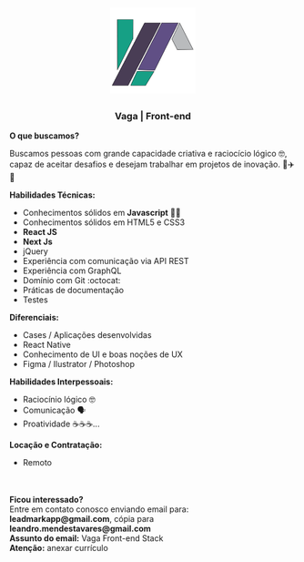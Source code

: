 <h1 align="center">
    <img alt="GoStack" src="https://github.com/leadmarkapp/vaga-desenvolvedor-full-stack/blob/main/logo-leadmark-app-512.png?raw=true" width="150px" />
</h1>

<h3 align="center">
  Vaga | Front-end
</h3>

<strong>O que buscamos?</strong>

Buscamos pessoas com grande capacidade criativa e raciocício lógico 🤓, capaz de aceitar desafios e desejam trabalhar em projetos de inovação. 🚀✈️🚀

<strong>Habilidades Técnicas:</strong>

- Conhecimentos sólidos em <strong>Javascript</strong> 👨‍💻
- Conhecimentos sólidos em HTML5 e CSS3
- <strong>React JS</strong>
- <strong>Next Js</strong>
- jQuery
- Experiência com comunicação via API REST
- Experiência com GraphQL
- Domínio com Git :octocat:
- Práticas de documentação
- Testes

<strong>Diferenciais:</strong>

- Cases / Aplicações desenvolvidas
- React Native
- Conhecimento de UI e boas noções de UX
- Figma / Ilustrator / Photoshop

<strong>Habilidades Interpessoais:</strong>

- Raciocínio lógico 🤓
- Comunicação 🗣️
- Proatividade ☕☕☕...

<strong>Locação e Contratação:</strong>

- Remoto

<br>
<br>
<strong>Ficou interessado?</strong><br>
Entre em contato conosco enviando email para:<br>
<strong>leadmarkapp@gmail.com</strong>, cópia para <strong>leandro.mendestavares@gmail.com</strong><br>
<strong>Assunto do email:</strong> Vaga Front-end Stack<br>
<strong>Atenção:</strong> anexar currículo
